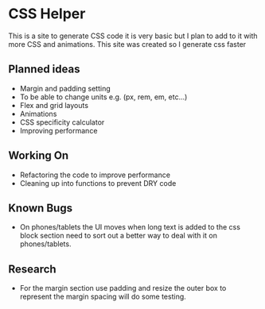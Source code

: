 # CSS Helper
This is a site to generate CSS code it is very basic but I plan to add to it with more CSS and animations. 
This site was created so I generate css faster  

## Planned ideas
- Margin and padding setting
- To be able to change units e.g. (px, rem, em, etc...)
- Flex and grid layouts
- Animations
- CSS specificity calculator
- Improving performance

## Working On
- Refactoring the code to improve performance
- Cleaning up into functions to prevent DRY code 

## Known Bugs

- On phones/tablets the UI moves when long text is added to the css block section need to sort out a better way to deal with it on phones/tablets.

## Research
- For the margin section use padding and resize the outer box to represent the margin spacing will do some testing.
